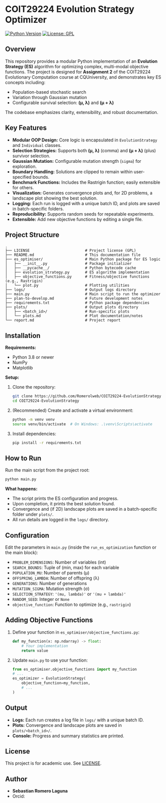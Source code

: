 # COIT29224 Evolution Strategy Optimizer

[![Python Version](https://img.shields.io/badge/python-3.8+-blue.svg)](https://www.python.org/downloads/)
[![License: GPL](https://img.shields.io/badge/License-GPL-yellow.svg)](https://opensource.org/licenses/GPL) 

## Overview

This repository provides a modular Python implementation of an **Evolution Strategy (ES)** algorithm for optimizing complex, multi-modal objective functions. The project is designed for **Assignment 2** of the COIT29224 Evolutionary Computation course at CQUniversity, and demonstrates key ES concepts including:
- Population-based stochastic search
- Variation through Gaussian mutation
- Configurable survival selection: **(μ, λ)** and **(μ + λ)**

The codebase emphasizes clarity, extensibility, and robust documentation.

## Key Features

- **Modular OOP Design:** Core logic is encapsulated in `EvolutionStrategy` and `Individual` classes.
- **Selection Strategies:** Supports both **(μ, λ)** (comma) and **(μ + λ)** (plus) survivor selection.
- **Gaussian Mutation:** Configurable mutation strength (`sigma`) for exploration.
- **Boundary Handling:** Solutions are clipped to remain within user-specified bounds.
- **Benchmark Functions:** Includes the Rastrigin function; easily extensible for others.
- **Visualization:** Generates convergence plots and, for 2D problems, a landscape plot showing the best solution.
- **Logging:** Each run is logged with a unique batch ID, and plots are saved in batch-specific folders.
- **Reproducibility:** Supports random seeds for repeatable experiments.
- **Extensible:** Add new objective functions by editing a single file.

## Project Structure

```
.
├── LICENSE                         # Project license (GPL)
├── README.md                       # This documentation file
├── es_optimiser/                   # Main Python package for ES logic
│   ├── __init__.py                 # Package initializer
│   ├── __pycache__/                # Python bytecode cache
│   ├── evolution_strategy.py       # ES algorithm implementation
│   ├── objective_functions.py      # Fitness/objective functions (e.g., Rastrigin)
│   └── plot.py                     # Plotting utilities
├── logs/                           # Output logs directory
├── main.py                         # Main script to run the optimizer
├── plan-to-develop.md              # Future development notes
├── requirements.txt                # Python package dependencies
├── plots/                          # Output plots directory
│   ├── <batch_id>/                 # Run-specific plots
│   └── plots.md                    # Plot documentation/notes
└── report.md                       # Project report
```

## Installation

**Requirements:**
- Python 3.8 or newer
- NumPy
- Matplotlib

**Setup:**
1. Clone the repository:
    ```bash
    git clone https://github.com/Romerolweb/COIT29224-EvolutionStrategy.git
    cd COIT29224-EvolutionStrategy
    ```
2. (Recommended) Create and activate a virtual environment:
    ```bash
    python -m venv venv
    source venv/bin/activate  # On Windows: .\venv\Scripts\activate
    ```
3. Install dependencies:
    ```bash
    pip install -r requirements.txt
    ```

## How to Run

Run the main script from the project root:
```bash
python main.py
```
**What happens:**
- The script prints the ES configuration and progress.
- Upon completion, it prints the best solution found.
- Convergence and (if 2D) landscape plots are saved in a batch-specific folder under `plots/`.
- All run details are logged in the `logs/` directory.

## Configuration

Edit the parameters in `main.py` (inside the `run_es_optimization` function or the main block):

- `PROBLEM_DIMENSIONS`: Number of variables (int)
- `SEARCH_BOUNDS`: Tuple of (min, max) for each variable
- `POPULATION_MU`: Number of parents (μ)
- `OFFSPRING_LAMBDA`: Number of offspring (λ)
- `GENERATIONS`: Number of generations
- `MUTATION_SIGMA`: Mutation strength (σ)
- `SELECTION_STRATEGY`: `'(mu, lambda)'` or `'(mu + lambda)'`
- `RANDOM_SEED`: Integer or `None`
- `objective_function`: Function to optimize (e.g., `rastrigin`)

## Adding Objective Functions

1. Define your function in `es_optimiser/objective_functions.py`:
    ```python
    def my_function(x: np.ndarray) -> float:
        # Your implementation
        return value
    ```
2. Update `main.py` to use your function:
    ```python
    from es_optimiser.objective_functions import my_function
    # ...
    es_optimizer = EvolutionStrategy(
        objective_function=my_function,
        # ...
    )
    ```

## Output

- **Logs:** Each run creates a log file in `logs/` with a unique batch ID.
- **Plots:** Convergence and landscape plots are saved in `plots/<batch_id>/`.
- **Console:** Progress and summary statistics are printed.

## License

This project is for academic use. See [LICENSE](./LICENSE).

## Author

- **Sebastian Romero Laguna**
- Orcid:
